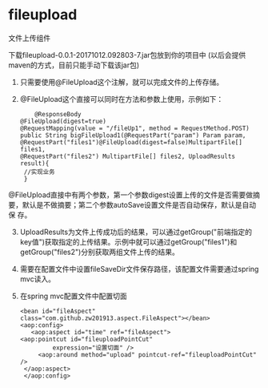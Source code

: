 # fileupload
文件上传组件

下载fileupload-0.0.1-20171012.092803-7.jar包放到你的项目中
(以后会提供maven的方式，目前只能手动下载该jar包)


1. 只需要使用@FileUpload这个注解，就可以完成文件的上传存储。
2. @FileUpload这个直接可以同时在方法和参数上使用，示例如下：

           @ResponseBody
	   @FileUpload(digest=true)
	   @RequestMapping(value = "/fileUp1", method = RequestMethod.POST)
	   public String bigFileUpload1(@RequestPart("param") Param param,
	   @RequestPart("files1")@FileUpload(digest=false)MultipartFile[] files1,  
	   @RequestPart("files2") MultipartFile[] files2, UploadResults result){
		//实现业务
		}
      
 @FileUpload直接中有两个参数，第一个参数digest设置上传的文件是否需要做摘要，默认是不做摘要；第二个参数autoSave设置文件是否自动保存，默认是自动保 存。
 
 
3. UploadResults为文件上传成功后的结果，可以通过getGroup("前端指定的key值")获取指定的上传结果。示例中就可以通过getGroup("files1")和getGroup("files2")分别获取两组文件上传的结果。


4. 需要在配置文件中设置fileSaveDir文件保存路径，该配置文件需要通过spring mvc读入。

5. 在spring mvc配置文件中配置切面


       <bean id="fileAspect" class="com.github.zw201913.aspect.FileAspect"></bean>
       <aop:config>
          <aop:aspect id="time" ref="fileAspect">
	   <aop:pointcut id="fileuploadPointCut"
				expression="设置切面" />
			<aop:around method="upload" pointcut-ref="fileuploadPointCut" />
        </aop:aspect>
        </aop:config>
	

